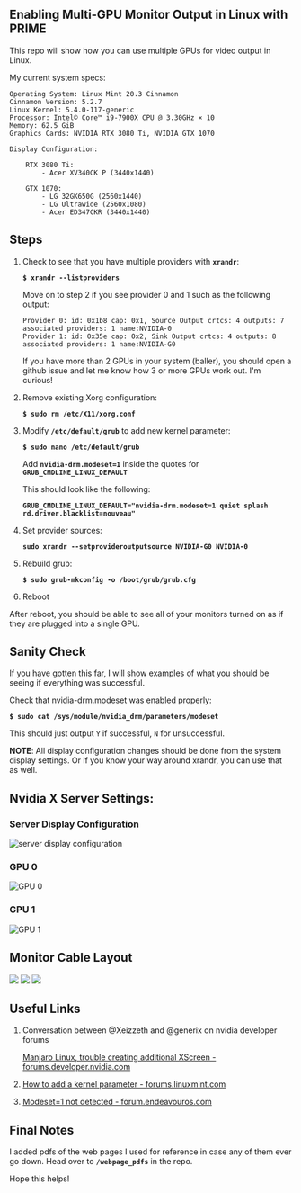 ## **Enabling Multi-GPU Monitor Output in Linux with PRIME**

This repo will show how you can use multiple GPUs for video output in Linux.

My current system specs:

```
Operating System: Linux Mint 20.3 Cinnamon
Cinnamon Version: 5.2.7
Linux Kernel: 5.4.0-117-generic
Processor: Intel© Core™ i9-7900X CPU @ 3.30GHz × 10
Memory: 62.5 GiB
Graphics Cards: NVIDIA RTX 3080 Ti, NVIDIA GTX 1070

Display Configuration:

    RTX 3080 Ti:
        - Acer XV340CK P (3440x1440)

    GTX 1070:
        - LG 32GK650G (2560x1440)
        - LG Ultrawide (2560x1080)
        - Acer ED347CKR (3440x1440)
```
## **Steps**

1. Check to see that you have multiple providers with **`xrandr`**:
   
    **```$ xrandr --listproviders```**

    Move on to step 2 if you see provider 0 and 1 such as the following output:

    ```
    Provider 0: id: 0x1b8 cap: 0x1, Source Output crtcs: 4 outputs: 7 associated providers: 1 name:NVIDIA-0
    Provider 1: id: 0x35e cap: 0x2, Sink Output crtcs: 4 outputs: 8 associated providers: 1 name:NVIDIA-G0
    ```

    If you have more than 2 GPUs in your system (baller), you should open a github issue and let me know how 3 or more GPUs work out. I'm curious!

2. Remove existing Xorg configuration:

    **```$ sudo rm /etc/X11/xorg.conf```**
    
3. Modify **`/etc/default/grub`** to add new kernel parameter:

    **```$ sudo nano /etc/default/grub```**

    Add **`nvidia-drm.modeset=1`** inside the quotes for **`GRUB_CMDLINE_LINUX_DEFAULT`**
    
    This should look like the following:

    **`GRUB_CMDLINE_LINUX_DEFAULT="nvidia-drm.modeset=1 quiet splash rd.driver.blacklist=nouveau"`**
4. Set provider sources:

    **`sudo xrandr --setprovideroutputsource NVIDIA-G0 NVIDIA-0`**


5. Rebuild grub:

    **`$ sudo grub-mkconfig -o /boot/grub/grub.cfg`**

6. Reboot

After reboot, you should be able to see all of your monitors turned on as if they are plugged into a single GPU.


## **Sanity Check**

If you have gotten this far, I will show examples of what you should be seeing if everything was successful.


Check that nvidia-drm.modeset was enabled properly:

**`$ sudo cat /sys/module/nvidia_drm/parameters/modeset`**

This should just output `Y` if successful, `N` for unsuccessful.


**NOTE**: All display configuration changes should be done from the system display settings. Or if you know your way around xrandr, you can use that as well.

## **Nvidia X Server Settings**:

### Server Display Configuration
![server display configuration](assets/server_display_configuration.png)

### GPU 0
![GPU 0](assets/gpu_0.png)

### GPU 1
![GPU 1](assets/gpu_1.png)

## Monitor Cable Layout

![](assets/image0.jpeg)
![](assets/image1.jpeg)
![](assets/image2.jpeg)

## Useful Links

1. Conversation between @Xeizzeth and @generix on nvidia developer forums

    [Manjaro Linux, trouble creating additional XScreen - forums.developer.nvidia.com](https://forums.developer.nvidia.com/t/manjaro-linux-trouble-creating-additional-xscreen/200434/3)

2. [How to add a kernel parameter - forums.linuxmint.com](https://forums.linuxmint.com/viewtopic.php?t=349669)

3. [Modeset=1 not detected - forum.endeavouros.com](https://forum.endeavouros.com/t/modeset-1-not-detected/29748/3)


## Final Notes

I added pdfs of the web pages I used for reference in case any of them ever go down. Head over to **`/webpage_pdfs`** in the repo.

Hope this helps!
